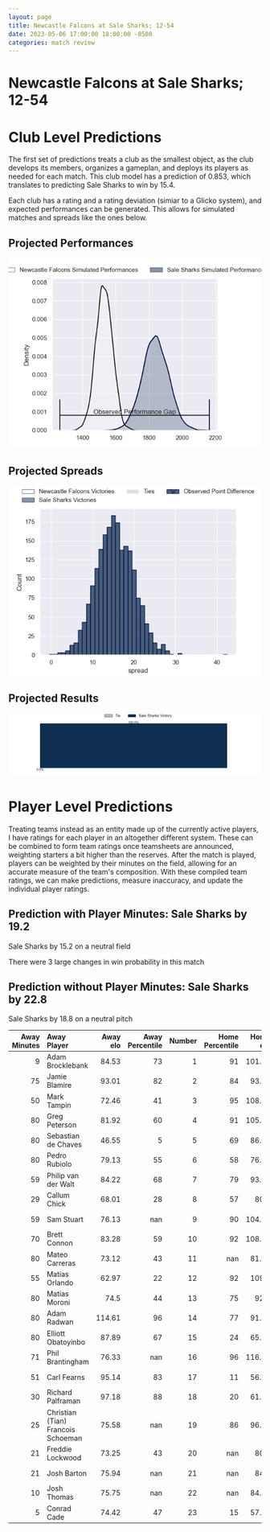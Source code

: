 ```yaml
---  
layout: page  
title: Newcastle Falcons at Sale Sharks; 12-54  
date: 2023-05-06 17:00:00 18:00:00 -0500  
categories: match review  
---
```

# Newcastle Falcons at Sale Sharks; 12-54

# Club Level Predictions


The first set of predictions treats a club as the smallest object, as the club develops its members, organizes a gameplan, and deploys its players as needed for each match. This club model has a prediction of 0.853, which translates to predicting Sale Sharks to win by 15.4.

Each club has a rating and a rating deviation (simiar to a Glicko system), and expected performances can be generated. This allows for simulated matches and spreads like the ones below.
## Projected Performances


![Projected Performances](plots/performances_2023-05-06-SaleSharks-NewcastleFalcons.png)
## Projected Spreads


![Projected Spreads](plots/spreads_2023-05-06-SaleSharks-NewcastleFalcons.png)
## Projected Results


![Projected Results](plots/resultbar_2023-05-06-SaleSharks-NewcastleFalcons.png)
# Player Level Predictions


Treating teams instead as an entity made up of the currently active players, I have ratings for each player in an altogether different system. These can be combined to form team ratings once teamsheets are announced, weighting starters a bit higher than the reserves. After the match is played, players can be weighted by their minutes on the field, allowing for an accurate measure of the team's composition. With these compiled team ratings, we can make predictions, measure inaccuracy, and update the individual player ratings.
## Prediction with Player Minutes: Sale Sharks by 19.2


Sale Sharks by 15.2 on a neutral field

There were 3 large changes in win probability in this match
## Prediction without Player Minutes: Sale Sharks by 22.8


Sale Sharks by 18.8 on a neutral pitch



|   Away Minutes | Away Player                        |   Away elo |   Away Percentile |   Number |   Home Percentile |   Home elo | Home Player       |   Home Minutes |
|---------------:|:-----------------------------------|-----------:|------------------:|---------:|------------------:|-----------:|:------------------|---------------:|
|              9 | Adam Brocklebank                   |      84.53 |                73 |        1 |                91 |     101.83 | Bevan Rodd        |             48 |
|             75 | Jamie Blamire                      |      93.01 |                82 |        2 |                84 |      93.18 | Ewan Ashman       |             63 |
|             50 | Mark Tampin                        |      72.46 |                41 |        3 |                95 |     108.32 | Coenie Oosthuizen |             48 |
|             80 | Greg Peterson                      |      81.92 |                60 |        4 |                91 |     105.03 | Jean-Luc du Preez |             48 |
|             80 | Sebastian de Chaves                |      46.55 |                 5 |        5 |                69 |      86.07 | Jonny Hill        |             63 |
|             80 | Pedro Rubiolo                      |      79.13 |                55 |        6 |                58 |      76.32 | Sam Dugdale       |             80 |
|             59 | Philip van der Walt                |      84.22 |                68 |        7 |                79 |      93.78 | Ben Curry         |             80 |
|             29 | Callum Chick                       |      68.01 |                28 |        8 |                57 |      80.8  | Jono Ross         |             55 |
|             59 | Sam Stuart                         |      76.13 |               nan |        9 |                90 |     104.78 | Raffi Quirke      |             63 |
|             70 | Brett Connon                       |      83.28 |                59 |       10 |                92 |     108.46 | George Ford       |             80 |
|             80 | Mateo Carreras                     |      73.12 |                43 |       11 |               nan |      81.99 | Arron Reed        |             80 |
|             55 | Matias Orlando                     |      62.97 |                22 |       12 |                92 |     109.1  | Manu Tuilagi      |             15 |
|             80 | Matias Moroni                      |      74.5  |                44 |       13 |                75 |      92.7  | Robert du Preez   |             80 |
|             80 | Adam Radwan                        |     114.61 |                96 |       14 |                77 |      91.22 | Tom Roebuck       |             80 |
|             80 | Elliott Obatoyinbo                 |      87.89 |                67 |       15 |                24 |      65.29 | Joe Carpenter     |             80 |
|             71 | Phil Brantingham                   |      76.33 |               nan |       16 |                96 |     116.87 | Sam James         |             65 |
|             51 | Carl Fearns                        |      95.14 |                83 |       17 |                11 |      56.26 | James Harper      |             32 |
|             30 | Richard Palframan                  |      97.18 |                88 |       18 |                20 |      61.35 | Tom Ellis         |             32 |
|             25 | Christian (Tian) Francois Schoeman |      75.58 |               nan |       19 |                86 |      96.08 | Simon McIntyre    |             32 |
|             21 | Freddie Lockwood                   |      73.25 |                43 |       20 |               nan |      80.7  | Josh Beaumont     |             25 |
|             21 | Josh Barton                        |      75.94 |               nan |       21 |               nan |      84.3  | Alex Groves       |             17 |
|             10 | Josh Thomas                        |      75.75 |               nan |       22 |               nan |      84.49 | Will Cliff        |             17 |
|              5 | Conrad Cade                        |      74.42 |                47 |       23 |                15 |      57.53 | Ethan Caine       |             17 |

